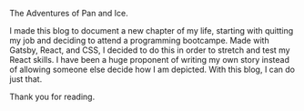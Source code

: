 
The Adventures of Pan and Ice. 

I made this blog to document a new chapter of my life, starting with quitting my job and deciding to attend a
programming bootcampe. Made with Gatsby, React, and CSS, I decided to do this in order to stretch and test my React skills. I have been a huge proponent of writing my own story instead of allowing someone else decide how I am depicted. With this blog, I can do just that.

Thank you for reading. 
